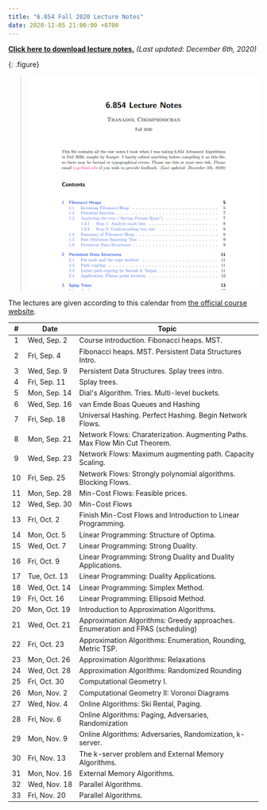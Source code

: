 ```yaml
---
title: "6.854 Fall 2020 Lecture Notes"
date: 2020-12-05 21:00:00 +0700
---
```


[**Click here to download lecture notes.**][lecturenotes] _(Last updated: December 6th, 2020)_

{: .figure}
> ![](/project-files/6854-lectures-preview.png)
>

The lectures are given according to this calendar from [the official course website][courseweb].

[lecturenotes]:  /project-files/6854-lectures.pdf
[courseweb]: http://courses.csail.mit.edu/6.854/20/

| # | Date | Topic |
|:-:|--|--|
| 1 | Wed,&nbsp;Sep.&nbsp;2 | Course introduction. Fibonacci heaps. MST. |
| 2 | Fri,&nbsp;Sep.&nbsp;4 | Fibonacci heaps. MST. Persistent Data Structures Intro. |
| 3 | Wed,&nbsp;Sep.&nbsp;9 | Persistent Data Structures. Splay trees intro. |
| 4 | Fri,&nbsp;Sep.&nbsp;11 | Splay trees. |
| 5 | Mon,&nbsp;Sep.&nbsp;14 | Dial's Algorithm. Tries. Multi-level buckets. |
| 6 | Wed,&nbsp;Sep.&nbsp;16 | van Emde Boas Queues and Hashing |
| 7 | Fri,&nbsp;Sep.&nbsp;18 | Universal Hashing. Perfect Hashing. Begin Network Flows. |
| 8 | Mon,&nbsp;Sep.&nbsp;21 | Network Flows: Charaterization. Augmenting Paths. Max Flow Min Cut Theorem. |
| 9 | Wed,&nbsp;Sep.&nbsp;23 | Network Flows: Maximum augmenting path. Capacity Scaling. |
| 10 | Fri,&nbsp;Sep.&nbsp;25 | Network Flows: Strongly polynomial algorithms. Blocking Flows. |
| 11 | Mon,&nbsp;Sep.&nbsp;28 | Min-Cost Flows: Feasible prices. |
| 12 | Wed,&nbsp;Sep.&nbsp;30 | Min-Cost Flows |
| 13 | Fri,&nbsp;Oct.&nbsp;2 | Finish Min-Cost Flows and Introduction to Linear Programming. |
| 14 | Mon,&nbsp;Oct.&nbsp;5 | Linear Programming: Structure of Optima. |
| 15 | Wed,&nbsp;Oct.&nbsp;7 | Linear Programming: Strong Duality. |
| 16 | Fri,&nbsp;Oct.&nbsp;9 | Linear Programming: Strong Duality and Duality Applications. |
| 17 | Tue,&nbsp;Oct.&nbsp;13 | Linear Programming: Duality Applications. |
| 18 | Wed,&nbsp;Oct.&nbsp;14 | Linear Programming: Simplex Method. |
| 19 | Fri,&nbsp;Oct.&nbsp;16 | Linear Programming: Ellipsoid Method. |
| 20 | Mon,&nbsp;Oct.&nbsp;19 | Introduction to Approximation Algorithms. |
| 21 | Wed,&nbsp;Oct.&nbsp;21 | Approximation Algorithms: Greedy approaches. Enumeration and FPAS (scheduling) |
| 22 | Fri,&nbsp;Oct.&nbsp;23 | Approximation Algorithms: Enumeration, Rounding, Metric TSP. |
| 23 | Mon,&nbsp;Oct.&nbsp;26 | Approximation Algorithms: Relaxations |
| 24 | Wed,&nbsp;Oct.&nbsp;28 | Approximation Algorithms: Randomized Rounding |
| 25 | Fri,&nbsp;Oct.&nbsp;30 | Computational Geometry I. |
| 26 | Mon,&nbsp;Nov.&nbsp;2 | Computational Geometry II: Voronoi Diagrams |
| 27 | Wed,&nbsp;Nov.&nbsp;4 | Online Algorithms: Ski Rental, Paging. |
| 28 | Fri,&nbsp;Nov.&nbsp;6 | Online Algorithms: Paging, Adversaries, Randomization |
| 29 | Mon,&nbsp;Nov.&nbsp;9 | Online Algorithms: Adversaries, Randomization, k-server. |
| 30 | Fri,&nbsp;Nov.&nbsp;13 | The k-server problem and External Memory Algorithms. |
| 31 | Mon,&nbsp;Nov.&nbsp;16 | External Memory Algorithms. |
| 32 | Wed,&nbsp;Nov.&nbsp;18 | Parallel Algorithms. |
| 33 | Fri,&nbsp;Nov.&nbsp;20 | Parallel Algorithms. |
